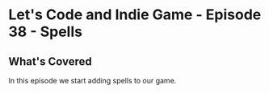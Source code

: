 # Let's Code and Indie Game - Episode 38 - Spells

##  What's Covered

In this episode we start adding spells to our game.
